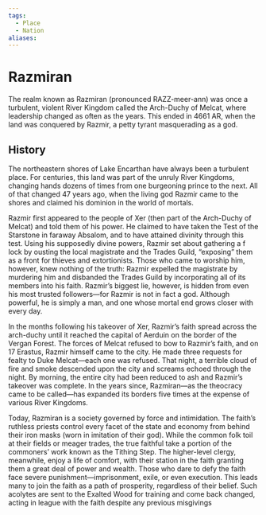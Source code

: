 ```yaml
---
tags:
  - Place
  - Nation
aliases:
---
```

# Razmiran
The realm known as Razmiran (pronounced RAZZ-meer-ann) was once a turbulent, violent River Kingdom called the Arch-Duchy of Melcat, where leadership changed as often as the years. This ended in 4661 AR, when the land was conquered by Razmir, a petty tyrant masquerading as a god. 

## History
The northeastern shores of Lake Encarthan have always been a turbulent place. For centuries, this land was part of the unruly River Kingdoms, changing hands dozens of times from one burgeoning
prince to the next. All of that changed 47 years ago, when the living god Razmir came to the shores and claimed his dominion in the world of mortals.

Razmir first appeared to the people of Xer (then part of the Arch-Duchy of Melcat) and told them of his power. He claimed to have taken the Test of the Starstone in faraway Absalom, and to have attained divinity through this test. Using his supposedly divine powers, Razmir set about gathering a f lock by ousting the local magistrate and the Trades Guild, “exposing” them as a front for thieves and extortionists. Those who came to worship him, however, knew nothing of the truth: Razmir expelled the magistrate by murdering him and disbanded the Trades Guild by incorporating all of its members into his faith. Razmir’s biggest lie, however, is hidden from even his most trusted followers—for Razmir is not in fact a god. Although powerful, he is simply a man, and one whose mortal end grows closer with every day.

In the months following his takeover of Xer, Razmir’s faith spread across the arch-duchy until it reached the capital of Aerduin on the border of the Vergan Forest. The forces of Melcat refused to bow to Razmir’s faith, and on 17 Erastus, Razmir himself came to the city. He made three requests for fealty to Duke Melcat—each one was refused. That night, a terrible cloud of fire and smoke descended upon the city and screams echoed through the night. By morning, the entire city had been reduced to ash and Razmir’s takeover was complete. In the years since, Razmiran—as the theocracy came to be called—has expanded its borders five times at the expense of various River Kingdoms.

Today, Razmiran is a society governed by force and intimidation. The faith’s ruthless priests control every facet of the state and economy from behind their iron masks (worn in imitation of their god). While the common folk toil at their fields or meager trades, the true faithful take a portion of the commoners’ work known as the Tithing Step. The higher-level clergy, meanwhile, enjoy a life of comfort, with their station in the faith granting them a great deal of power and wealth. Those who dare to defy the faith face severe punishment—imprisonment, exile, or even execution. This leads many to join the faith as a path of prosperity, regardless of their belief. Such acolytes are sent to the Exalted Wood for training and come back changed, acting in league with the faith despite any previous misgivings